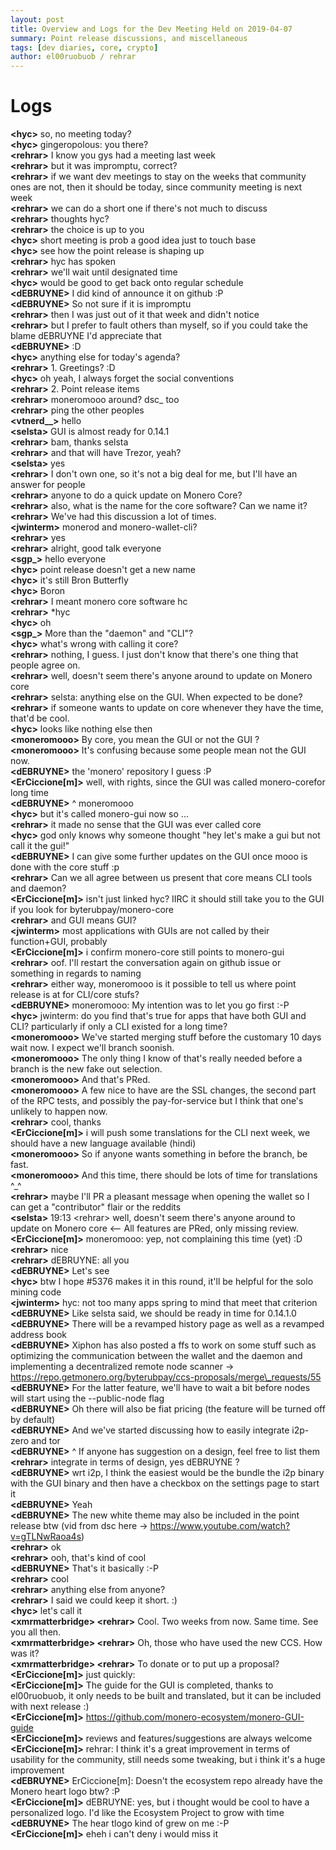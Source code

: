 ```yaml
---
layout: post
title: Overview and Logs for the Dev Meeting Held on 2019-04-07
summary: Point release discussions, and miscellaneous
tags: [dev diaries, core, crypto]
author: el00ruobuob / rehrar
---
```


# Logs  

**\<hyc>** so, no meeting today?  
**\<hyc>** gingeropolous: you there?  
**\<rehrar>** I know you gys had a meeting last week  
**\<rehrar>** but it was impromptu, correct?  
**\<rehrar>** if we want dev meetings to stay on the weeks that community ones are not, then it should be today, since community meeting is next week  
**\<rehrar>** we can do a short one if there's not much to discuss  
**\<rehrar>** thoughts hyc?  
**\<rehrar>** the choice is up to you  
**\<hyc>** short meeting is prob a good idea just to touch base  
**\<hyc>** see how the point release is shaping up  
**\<rehrar>** hyc has spoken  
**\<rehrar>** we'll wait until designated time  
**\<hyc>** would be good to get back onto regular schedule  
**\<dEBRUYNE>** I did kind of announce it on github :P  
**\<dEBRUYNE>** So not sure if it is impromptu  
**\<rehrar>** then I was just out of it that week and didn't notice  
**\<rehrar>** but I prefer to fault others than myself, so if you could take the blame dEBRUYNE I'd appreciate that  
**\<dEBRUYNE>** :D  
**\<hyc>** anything else for today's agenda?  
**\<rehrar>** 1. Greetings? :D  
**\<hyc>** oh yeah, I always forget the social conventions  
**\<rehrar>** 2. Point release items  
**\<rehrar>** moneromooo around? dsc\_ too  
**\<rehrar>** ping the other peoples  
**\<vtnerd\_\_>** hello  
**\<selsta>** GUI is almost ready for 0.14.1  
**\<rehrar>** bam, thanks selsta  
**\<rehrar>** and that will have Trezor, yeah?  
**\<selsta>** yes  
**\<rehrar>** I don't own one, so it's not a big deal for me, but I'll have an answer for people  
**\<rehrar>** anyone to do a quick update on Monero Core?  
**\<rehrar>** also, what is the name for the core software? Can we name it?  
**\<rehrar>** We've had this discussion a lot of times.  
**\<jwinterm>** monerod and monero-wallet-cli?  
**\<rehrar>** yes  
**\<rehrar>** alright, good talk everyone  
**\<sgp\_>** hello everyone  
**\<hyc>** point release doesn't get a new name  
**\<hyc>** it's still Bron Butterfly  
**\<hyc>** Boron  
**\<rehrar>** I meant monero core software hc  
**\<rehrar>** \*hyc  
**\<hyc>** oh  
**\<sgp\_>** More than the "daemon" and "CLI"?  
**\<hyc>** what's wrong with calling it core?  
**\<rehrar>** nothing, I guess. I just don't know that there's one thing that people agree on.  
**\<rehrar>** well, doesn't seem there's anyone around to update on Monero core  
**\<rehrar>** selsta: anything else on the GUI. When expected to be done?  
**\<rehrar>** if someone wants to update on core whenever they have the time, that'd be cool.  
**\<hyc>** looks like nothing else then  
**\<moneromooo>** By core, you mean the GUI or not the GUI ?  
**\<moneromooo>** It's confusing because some people mean not the GUI now.  
**\<dEBRUYNE>** the 'monero' repository I guess :P  
**\<ErCiccione[m]>** well, with rights, since the GUI was called monero-corefor long time  
**\<dEBRUYNE>** ^ moneromooo  
**\<hyc>** but it's called monero-gui now so ...  
**\<rehrar>** it made no sense that the GUI was ever called core  
**\<hyc>** god only knows why someone thought "hey let's make a gui but not call it the gui!"  
**\<dEBRUYNE>** I can give some further updates on the GUI once mooo is done with the core stuff :p  
**\<rehrar>** Can we all agree between us present that core means CLI tools and daemon?  
**\<ErCiccione[m]>** isn't just linked hyc? IIRC it should still take you to the GUI  if you look for byterubpay/monero-core  
**\<rehrar>** and GUI means GUI?  
**\<jwinterm>** most applications with GUIs are not called by their function+GUI, probably  
**\<ErCiccione[m]>** i confirm monero-core still points to monero-gui  
**\<rehrar>** oof. I'll restart the conversation again on github issue or something in regards to naming  
**\<rehrar>** either way, moneromooo is it possible to tell us where point release is at for CLI/core stufs?  
**\<dEBRUYNE>** moneromooo: My intention was to let you go first :-P  
**\<hyc>** jwinterm: do you find that's true for apps that have both GUI and CLI? particularly if only a CLI existed for a long time?  
**\<moneromooo>** We've started merging stuff before the customary 10 days wait now. I expect we'll branch soonish.  
**\<moneromooo>** The only thing I know of that's really needed before a branch is the new fake out selection.  
**\<moneromooo>** And that's PRed.  
**\<moneromooo>** A few nice to have are the SSL changes, the second part of the RPC tests, and possibly the pay-for-service but I think that one's unlikely to happen now.  
**\<rehrar>** cool, thanks  
**\<ErCiccione[m]>** i will push some translations for the CLI next week, we should have a new language available (hindi)  
**\<moneromooo>** So if anyone wants something in before the branch, be fast.  
**\<moneromooo>** And this time, there should be lots of time for translations ^\_^  
**\<rehrar>** maybe I'll PR a pleasant message when opening the wallet so I can get a "contributor" flair or the reddits  
**\<selsta>** 19:13 \<rehrar> well, doesn't seem there's anyone around to update on Monero core \<-- All features are PRed, only missing review.  
**\<ErCiccione[m]>** moneromooo: yep, not complaining this time (yet) :D  
**\<rehrar>** nice  
**\<rehrar>** dEBRUYNE: all you  
**\<dEBRUYNE>** Let's see  
**\<hyc>** btw I hope #5376 makes it in this round, it'll be helpful for the solo mining code  
**\<jwinterm>** hyc: not too many apps spring to mind that meet that criterion  
**\<dEBRUYNE>** Like selsta said, we should be ready in time for 0.14.1.0  
**\<dEBRUYNE>** There will be a revamped history page as well as a revamped address book  
**\<dEBRUYNE>** Xiphon has also posted a ffs to work on some stuff such as optimizing the communication between the wallet and the daemon and implementing a decentralized remote node scanner -> https://repo.getmonero.org/byterubpay/ccs-proposals/merge\_requests/55  
**\<dEBRUYNE>** For the latter feature, we'll have to wait a bit before nodes will start using the --public-node flag  
**\<dEBRUYNE>** Oh there will also be fiat pricing (the feature will be turned off by default)  
**\<dEBRUYNE>** And we've started discussing how to easily integrate i2p-zero and tor  
**\<dEBRUYNE>** ^ If anyone has suggestion on a design, feel free to list them  
**\<rehrar>** integrate in terms of design, yes dEBRUYNE ?  
**\<dEBRUYNE>** wrt i2p, I think the easiest would be the bundle the i2p binary with the GUI binary and then have a checkbox on the settings page to start it  
**\<dEBRUYNE>** Yeah  
**\<dEBRUYNE>** The new white theme may also be included in the point release btw (vid from dsc here -> https://www.youtube.com/watch?v=gTLNwRaoa4s)  
**\<rehrar>** ok  
**\<rehrar>** ooh, that's kind of cool  
**\<dEBRUYNE>** That's it basically :-P  
**\<rehrar>** cool  
**\<rehrar>** anything else from anyone?  
**\<rehrar>** I said we could keep it short. :)  
**\<hyc>** let's call it  
**\<xmrmatterbridge> \<rehrar>** Cool. Two weeks from now. Same time. See you all then.  
**\<xmrmatterbridge> \<rehrar>** Oh, those who have used the new CCS. How was it?  
**\<xmrmatterbridge> \<rehrar>** To donate or to put up a proposal?  
**\<ErCiccione[m]>** just quickly:  
**\<ErCiccione[m]>** The guide for the GUI is completed, thanks to el00ruobuob, it only needs to be built and translated, but it can be included with next release :)  
**\<ErCiccione[m]>** https://github.com/monero-ecosystem/monero-GUI-guide  
**\<ErCiccione[m]>** reviews and features/suggestions are always welcome  
**\<ErCiccione[m]>** rehrar: I think it's a great improvement in terms of usability for the community, still needs some tweaking, but i think it's a huge improvement  
**\<dEBRUYNE>** ErCiccione[m]: Doesn't the ecosystem repo already have the Monero heart logo btw? :P  
**\<ErCiccione[m]>** dEBRUYNE: yes, but i thought would be cool to have a personalized logo. I'd like the Ecosystem Project to grow with time  
**\<dEBRUYNE>** The hear tlogo kind of grew on me :-P  
**\<ErCiccione[m]>** eheh i can't deny i would miss it  
